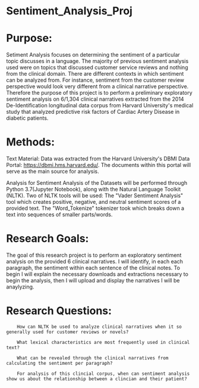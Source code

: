 # Sentiment_Analysis_Proj

# Purpose: 

Setiment Analysis focuses on determining the sentiment of a particular topic discusses in a language. The majority of previous sentiment analysis used were on topics that discussed customer service reviews and nothing from the clinical domain. There are different contexts in which sentiment can be analyzed from. For instance, sentiment from the customer review perspective would look very different from a clinical narrative perspective. Therefore the purpose of this project is to perform a preliminary exploratory sentiment analysis on 6/1,304 clinical narratives extracted from the 2014 De-Identification longitudinal data corpus from Harvard University's medical study that analyzed predictive risk factors of Cardiac Artery Disease in diabetic patients. 

# Methods: 

Text Material: Data was extracted from the Harvard University's DBMI Data Portal: https://dbmi.hms.harvard.edu/. The documents within this portal will serve as the main source for analysis. 

Analysis for Sentiment Analysis of the Datasets will be performed through Python 3.7(Jupyter Notebook), along with the Natural Language Toolkit (NLTK). 
  Two of NLTK tools will be used: 
    The "Vader Sentiment Analysis" tool which creates positive, negative, and neutral sentiment scores of a provided text. 
    The "Word_Tokenize" tokenizer took which breaks down a text into sequences of smaller parts/words. 

# Research Goals:

The goal of this research project is to perform an exploratory sentiment analysis on the provided 6 clinical narratives. I will identify, in each each paragraph, the sentiment within each sentence of the clinical notes. To begin I will explain the necessary downloads and extractions necessary to begin the analysis, then I will upload and display the narratives I will be anaylyzing. 

   # Research Questions:
        How can NLTK be used to analyze clinical narratives when it so generally used for customer reviews or novels? 
        
        What lexical characteristics are most frequently used in clinical text?
        
        What can be revealed through the clinical narratives from calculating the sentiment per paragraph? 
        
        For analysis of this clincial corpus, when can sentiment analysis show us about the relationship between a clincian and their patient? 
        
        



